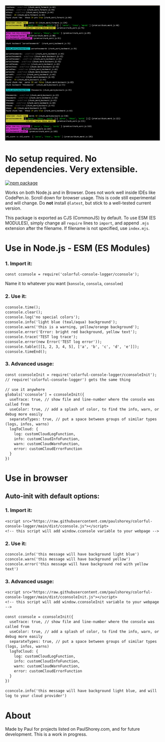 ![Example screenshot](examples/node--parse-str.png)

# No setup required. No dependencies. Very extensible.

[![npm package](https://img.shields.io/npm/v/colorful-console-logger.svg)](https://www.npmjs.com/package/colorful-console-logger)

Works on both Node.js and in Browser. Does not work well inside IDEs like CodePen.io. Scroll down for browser usage. This is code still experimental and will change. Do **not** install `@latest`, but stick to a well-tested current version.

This package is exported as CJS (CommonJS) by default. To use ESM (ES MODULES), simply change all `require` lines to `import`, and append `.mjs` extension after the filename. If filename is not specified, use `index.mjs`.


##

# Use in Node.js - ESM (ES Modules)

### 1. Import it:

```
const cconsole = require('colorful-console-logger/cconsole');
```

Name it to whatever you want (`konsole`, `consola`, `consolee`)


### 2. Use it:

```
cconsole.time();
cconsole.clear();
cconsole.log('no special colors');
cconsole.info('light blue (teal/aqua) background');
cconsole.warn('this is a warning, yellow/orange background');
cconsole.error('Error: bright red background, yellow text');
cconsole.trace('TEST log trace');
cconsole.error(new Error('TEST log error'));
cconsole.table([[1, 2, 3, 4, 5], ['a', 'b', 'c', 'd', 'e']]);
cconsole.timeEnd();
```

### 3. Advanced usage:

```
const cconsoleInit = require('colorful-console-logger/cconsoleInit');
// require('colorful-console-logger') gets the same thing

// use it anywhere
globals['cconsole'] = cconsoleInit({
  useTrace: true, // show file and line-number where the console was called from
  useColor: true, // add a splash of color, to find the info, warn, or debug more easily
  separateTypes: true, // put a space between groups of similar types (logs, infos, warns)
  logToCloud: {
    log: customCloudLogFunction,
    info: customCloudInfoFunction,
    warn: customCloudWarnFunction,
    error: customCloudErrorFunction
  }
})
```


##

# Use in browser


## Auto-init with default options:

### 1. Import it:
```
<script src="https://raw.githubusercontent.com/paulshorey/colorful-console-logger/main/dist/cconsole.js"></script>
<!-- this script will add window.cconsole variable to your webpage -->
```

### 2. Use it:
```
cconcole.info('this message will have background light blue')
cconcole.warn('this message will have background yellow')
cconcole.error('this message will have background red with yellow text')
```

### 3. Advanced usage:

```
<script src="https://raw.githubusercontent.com/paulshorey/colorful-console-logger/main/dist/cconsoleInit.js"></script>
<!-- this script will add window.cconsoleInit variable to your webpage -->

const cconsole = cconsoleInit({
  useTrace: true, // show file and line-number where the console was called from
  useColor: true, // add a splash of color, to find the info, warn, or debug more easily
  separateTypes: true, // put a space between groups of similar types (logs, infos, warns)
  logToCloud: {
    log: customCloudLogFunction,
    info: customCloudInfoFunction,
    warn: customCloudWarnFunction,
    error: customCloudErrorFunction
  }
})

cconcole.info('this message will have background light blue, and will log to your cloud provider')
```


# About

Made by Paul for projects listed on PaulShorey.com, and for future development. This is a work in progress.
